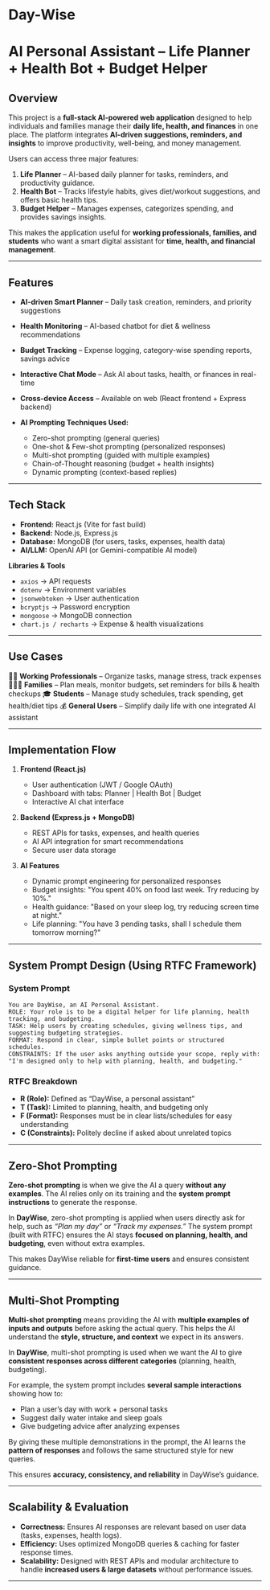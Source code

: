 # Day-Wise

# **AI Personal Assistant – Life Planner + Health Bot + Budget Helper**

## **Overview**

This project is a **full-stack AI-powered web application** designed to help individuals and families manage their **daily life, health, and finances** in one place.
The platform integrates **AI-driven suggestions, reminders, and insights** to improve productivity, well-being, and money management.

Users can access three major features:

1. **Life Planner** – AI-based daily planner for tasks, reminders, and productivity guidance.
2. **Health Bot** – Tracks lifestyle habits, gives diet/workout suggestions, and offers basic health tips.
3. **Budget Helper** – Manages expenses, categorizes spending, and provides savings insights.

This makes the application useful for **working professionals, families, and students** who want a smart digital assistant for **time, health, and financial management**.

---

## **Features**

* **AI-driven Smart Planner** – Daily task creation, reminders, and priority suggestions
* **Health Monitoring** – AI-based chatbot for diet & wellness recommendations
* **Budget Tracking** – Expense logging, category-wise spending reports, savings advice
* **Interactive Chat Mode** – Ask AI about tasks, health, or finances in real-time
* **Cross-device Access** – Available on web (React frontend + Express backend)
* **AI Prompting Techniques Used:**

  * Zero-shot prompting (general queries)
  * One-shot & Few-shot prompting (personalized responses)
  * Multi-shot prompting (guided with multiple examples)
  * Chain-of-Thought reasoning (budget + health insights)
  * Dynamic prompting (context-based replies)

---

## **Tech Stack**

* **Frontend:** React.js (Vite for fast build)
* **Backend:** Node.js, Express.js
* **Database:** MongoDB (for users, tasks, expenses, health data)
* **AI/LLM:** OpenAI API (or Gemini-compatible AI model)

**Libraries & Tools**

* `axios` → API requests
* `dotenv` → Environment variables
* `jsonwebtoken` → User authentication
* `bcryptjs` → Password encryption
* `mongoose` → MongoDB connection
* `chart.js / recharts` → Expense & health visualizations

---

## **Use Cases**

👨‍💼 **Working Professionals** – Organize tasks, manage stress, track expenses
👩‍👩‍👧 **Families** – Plan meals, monitor budgets, set reminders for bills & health checkups
🎓 **Students** – Manage study schedules, track spending, get health/diet tips
💰 **General Users** – Simplify daily life with one integrated AI assistant

---

## **Implementation Flow**

1. **Frontend (React.js)**

   * User authentication (JWT / Google OAuth)
   * Dashboard with tabs: Planner | Health Bot | Budget
   * Interactive AI chat interface

2. **Backend (Express.js + MongoDB)**

   * REST APIs for tasks, expenses, and health queries
   * AI API integration for smart recommendations
   * Secure user data storage

3. **AI Features**

   * Dynamic prompt engineering for personalized responses
   * Budget insights: "You spent 40% on food last week. Try reducing by 10%."
   * Health guidance: "Based on your sleep log, try reducing screen time at night."
   * Life planning: "You have 3 pending tasks, shall I schedule them tomorrow morning?"

---

## **System Prompt Design (Using RTFC Framework)**

### **System Prompt**

```
You are DayWise, an AI Personal Assistant.
ROLE: Your role is to be a digital helper for life planning, health tracking, and budgeting.
TASK: Help users by creating schedules, giving wellness tips, and suggesting budgeting strategies.
FORMAT: Respond in clear, simple bullet points or structured schedules.
CONSTRAINTS: If the user asks anything outside your scope, reply with:
"I'm designed only to help with planning, health, and budgeting."
```

### **RTFC Breakdown**

* **R (Role):** Defined as “DayWise, a personal assistant”
* **T (Task):** Limited to planning, health, and budgeting only
* **F (Format):** Responses must be in clear lists/schedules for easy understanding
* **C (Constraints):** Politely decline if asked about unrelated topics

---

## **Zero-Shot Prompting**

**Zero-shot prompting** is when we give the AI a query **without any examples**.
The AI relies only on its training and the **system prompt instructions** to generate the response.

In **DayWise**, zero-shot prompting is applied when users directly ask for help, such as *“Plan my day”* or *“Track my expenses.”*
The system prompt (built with RTFC) ensures the AI stays **focused on planning, health, and budgeting**, even without extra examples.

This makes DayWise reliable for **first-time users** and ensures consistent guidance.

---

## **Multi-Shot Prompting**

**Multi-shot prompting** means providing the AI with **multiple examples of inputs and outputs** before asking the actual query.
This helps the AI understand the **style, structure, and context** we expect in its answers.

In **DayWise**, multi-shot prompting is used when we want the AI to give **consistent responses across different categories** (planning, health, budgeting).

For example, the system prompt includes **several sample interactions** showing how to:

* Plan a user’s day with work + personal tasks
* Suggest daily water intake and sleep goals
* Give budgeting advice after analyzing expenses

By giving these multiple demonstrations in the prompt, the AI learns the **pattern of responses** and follows the same structured style for new queries.

This ensures **accuracy, consistency, and reliability** in DayWise’s guidance.

---

## **Scalability & Evaluation**

* **Correctness:** Ensures AI responses are relevant based on user data (tasks, expenses, health logs).
* **Efficiency:** Uses optimized MongoDB queries & caching for faster response times.
* **Scalability:** Designed with REST APIs and modular architecture to handle **increased users & large datasets** without performance issues.

---
